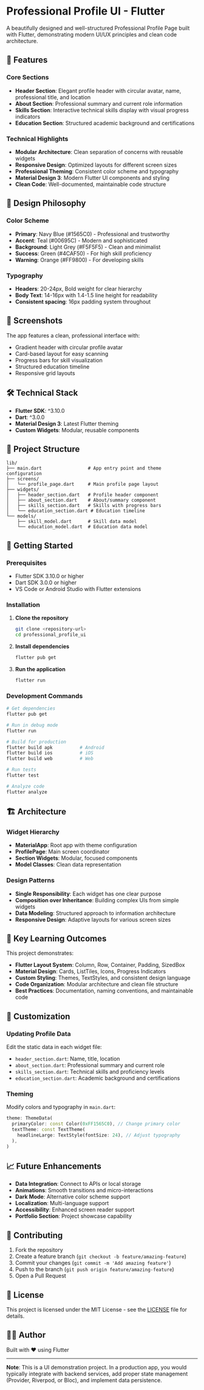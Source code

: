 # Professional Profile UI - Flutter

A beautifully designed and well-structured Professional Profile Page built with Flutter, demonstrating modern UI/UX principles and clean code architecture.

## 🚀 Features

### Core Sections
- **Header Section**: Elegant profile header with circular avatar, name, professional title, and location
- **About Section**: Professional summary and current role information
- **Skills Section**: Interactive technical skills display with visual progress indicators
- **Education Section**: Structured academic background and certifications

### Technical Highlights
- **Modular Architecture**: Clean separation of concerns with reusable widgets
- **Responsive Design**: Optimized layouts for different screen sizes
- **Professional Theming**: Consistent color scheme and typography
- **Material Design 3**: Modern Flutter UI components and styling
- **Clean Code**: Well-documented, maintainable code structure

## 🎨 Design Philosophy

### Color Scheme
- **Primary**: Navy Blue (#1565C0) - Professional and trustworthy
- **Accent**: Teal (#00695C) - Modern and sophisticated  
- **Background**: Light Grey (#F5F5F5) - Clean and minimalist
- **Success**: Green (#4CAF50) - For high skill proficiency
- **Warning**: Orange (#FF9800) - For developing skills

### Typography
- **Headers**: 20-24px, Bold weight for clear hierarchy
- **Body Text**: 14-16px with 1.4-1.5 line height for readability
- **Consistent spacing**: 16px padding system throughout

## 📱 Screenshots

The app features a clean, professional interface with:
- Gradient header with circular profile avatar
- Card-based layout for easy scanning
- Progress bars for skill visualization
- Structured education timeline
- Responsive grid layouts

## 🛠️ Technical Stack

- **Flutter SDK**: ^3.10.0
- **Dart**: ^3.0.0
- **Material Design 3**: Latest Flutter theming
- **Custom Widgets**: Modular, reusable components

## 📁 Project Structure

```
lib/
├── main.dart                 # App entry point and theme configuration
├── screens/
│   └── profile_page.dart     # Main profile page layout
├── widgets/
│   ├── header_section.dart   # Profile header component
│   ├── about_section.dart    # About/summary component  
│   ├── skills_section.dart   # Skills with progress bars
│   └── education_section.dart # Education timeline
└── models/
    ├── skill_model.dart      # Skill data model
    └── education_model.dart  # Education data model
```

## 🚀 Getting Started

### Prerequisites
- Flutter SDK 3.10.0 or higher
- Dart SDK 3.0.0 or higher
- VS Code or Android Studio with Flutter extensions

### Installation

1. **Clone the repository**
   ```bash
   git clone <repository-url>
   cd professional_profile_ui
   ```

2. **Install dependencies**
   ```bash
   flutter pub get
   ```

3. **Run the application**
   ```bash
   flutter run
   ```

### Development Commands

```bash
# Get dependencies
flutter pub get

# Run in debug mode
flutter run

# Build for production
flutter build apk          # Android
flutter build ios          # iOS
flutter build web          # Web

# Run tests
flutter test

# Analyze code
flutter analyze
```

## 🏗️ Architecture

### Widget Hierarchy
- **MaterialApp**: Root app with theme configuration
- **ProfilePage**: Main screen coordinator
- **Section Widgets**: Modular, focused components
- **Model Classes**: Clean data representation

### Design Patterns
- **Single Responsibility**: Each widget has one clear purpose  
- **Composition over Inheritance**: Building complex UIs from simple widgets
- **Data Modeling**: Structured approach to information architecture
- **Responsive Design**: Adaptive layouts for various screen sizes

## 🎯 Key Learning Outcomes

This project demonstrates:
- **Flutter Layout System**: Column, Row, Container, Padding, SizedBox
- **Material Design**: Cards, ListTiles, Icons, Progress Indicators
- **Custom Styling**: Themes, TextStyles, and consistent design language
- **Code Organization**: Modular architecture and clean file structure
- **Best Practices**: Documentation, naming conventions, and maintainable code

## 🔧 Customization

### Updating Profile Data
Edit the static data in each widget file:
- `header_section.dart`: Name, title, location
- `about_section.dart`: Professional summary and current role
- `skills_section.dart`: Technical skills and proficiency levels
- `education_section.dart`: Academic background and certifications

### Theming
Modify colors and typography in `main.dart`:
```dart
theme: ThemeData(
  primaryColor: const Color(0xFF1565C0), // Change primary color
  textTheme: const TextTheme(
    headlineLarge: TextStyle(fontSize: 24), // Adjust typography
  ),
)
```

## 📈 Future Enhancements

- **Data Integration**: Connect to APIs or local storage
- **Animations**: Smooth transitions and micro-interactions
- **Dark Mode**: Alternative color scheme support
- **Localization**: Multi-language support
- **Accessibility**: Enhanced screen reader support
- **Portfolio Section**: Project showcase capability

## 🤝 Contributing

1. Fork the repository
2. Create a feature branch (`git checkout -b feature/amazing-feature`)
3. Commit your changes (`git commit -m 'Add amazing feature'`)
4. Push to the branch (`git push origin feature/amazing-feature`)
5. Open a Pull Request

## 📄 License

This project is licensed under the MIT License - see the [LICENSE](LICENSE) file for details.

## 👨‍💻 Author

Built with ❤️ using Flutter

---

**Note**: This is a UI demonstration project. In a production app, you would typically integrate with backend services, add proper state management (Provider, Riverpod, or Bloc), and implement data persistence.